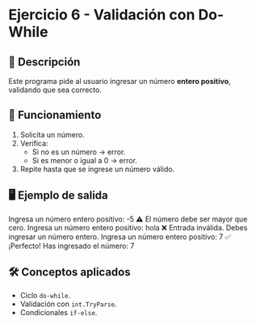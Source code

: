 # Ejercicio 6 - Validación con Do-While

## 📌 Descripción
Este programa pide al usuario ingresar un número **entero positivo**, validando que sea correcto.

## 🚀 Funcionamiento
1. Solicita un número.
2. Verifica:
   - Si no es un número → error.
   - Si es menor o igual a 0 → error.
3. Repite hasta que se ingrese un número válido.

## 🖥️ Ejemplo de salida
Ingresa un número entero positivo: -5
⚠ El número debe ser mayor que cero.
Ingresa un número entero positivo: hola
❌ Entrada inválida. Debes ingresar un número entero.
Ingresa un número entero positivo: 7
✅ ¡Perfecto! Has ingresado el número: 7

## 🛠️ Conceptos aplicados
- Ciclo `do-while`.
- Validación con `int.TryParse`.
- Condicionales `if-else`.

